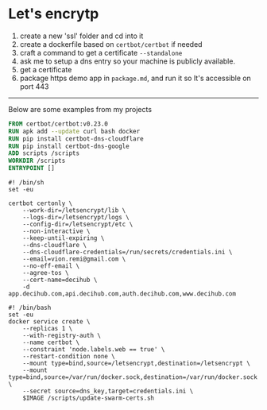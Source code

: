 # Let's encrytp


1. create a new 'ssl' folder and cd into it
2. create a dockerfile based on `certbot/certbot` if needed
3. craft a command to get a certificate `--standalone`
4. ask me to setup a dns entry so your machine is publicly available.
5. get a certificate
6. package https demo app in `package.md`, and run it so It's accessible on port 443

----------

Below are some examples from my projects


```dockerfile
FROM certbot/certbot:v0.23.0
RUN apk add --update curl bash docker
RUN pip install certbot-dns-cloudflare
RUN pip install certbot-dns-google
ADD scripts /scripts
WORKDIR /scripts
ENTRYPOINT []
```

```shell
#! /bin/sh
set -eu

certbot certonly \
    --work-dir=/letsencrypt/lib \
    --logs-dir=/letsencrypt/logs \
    --config-dir=/letsencrypt/etc \
    --non-interactive \
    --keep-until-expiring \
    --dns-cloudflare \
    --dns-cloudflare-credentials=/run/secrets/credentials.ini \
    --email=vion.remi@gmail.com \
    --no-eff-email \
    --agree-tos \
    --cert-name=decihub \
    -d app.decihub.com,api.decihub.com,auth.decihub.com,www.decihub.com
```

```shell
#! /bin/bash
set -eu
docker service create \
    --replicas 1 \
    --with-registry-auth \
    --name certbot \
    --constraint 'node.labels.web == true' \
    --restart-condition none \
    --mount type=bind,source=/letsencrypt,destination=/letsencrypt \
    --mount type=bind,source=/var/run/docker.sock,destination=/var/run/docker.sock \
    --secret source=dns_key,target=credentials.ini \
    $IMAGE /scripts/update-swarm-certs.sh
```

